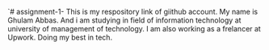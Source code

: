 `# assignment-1-
This is my respository link of giithub account.
My name is Ghulam Abbas. And i am studying in field of information technology at university of management of technology.
I am also working as a frelancer at Upwork. Doing my best in tech.

